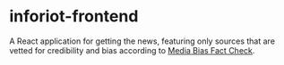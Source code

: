 # inforiot-frontend
A React application for getting the news, featuring only sources that are vetted for credibility and bias according to <a href="https://mediabiasfactcheck.com/">Media Bias Fact Check</a>.
